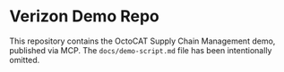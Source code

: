 # Verizon Demo Repo

This repository contains the OctoCAT Supply Chain Management demo, published via MCP. The `docs/demo-script.md` file has been intentionally omitted.
